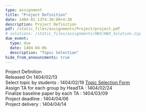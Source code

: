 ```yaml
---
type: assignment
title: "Project Definition"
date: 1404-02-13T4:30:00+4:30
description: Project Definition
pdf: /static_files/assignments/Project/project.pdf
# solutions: /static_files/assignments/HW3/HW3_Solution.zip
due_event:
  type: due
  date: 1404-04-06
  description: "Topic Selection"
hide_from_announcments: true
---
```


Project Definition<br>
Released On 1404/02/13<br>
Select topic by students : 1404/02/19 [Topic Selection Form](https://forms.gle/vALX6L98xtizhhjU6) <br>
Assign TA for each group by HeadTA : 1404/02/24 <br>
Finalize baseline paper by each TA : 1404/03/09 <br>
Project deadline : 1404/04/06 <br>
Project delivery : 1404/04/14 <br>
